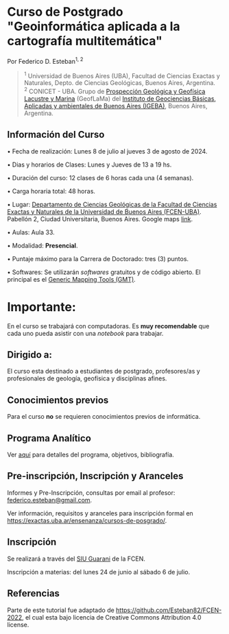 # Curso de Postgrado "Geoinformática aplicada a la cartografía multitemática"

Por Federico D. Esteban<sup>1, 2</sup>
> <sup>1</sup> Universidad de Buenos Aires (UBA), Facultad de Ciencias Exactas y Naturales, Depto. de Ciencias Geológicas, Buenos Aires, Argentina.
> <br>
> <sup>2</sup> CONICET - UBA. Grupo de [Prospección Geológica y Geofísica Lacustre y Marina](https://www.geoflama.ar/) (GeofLaMa) del [Instituto de Geociencias Básicas, Aplicadas y ambientales de Buenos Aires (IGEBA)](http://igeba.gl.fcen.uba.ar/), Buenos Aires, Argentina.


## Información del Curso

• Fecha de realización: Lunes 8 de julio al jueves 3 de agosto de 2024.

• Dias y horarios de Clases: Lunes y Jueves de 13 a 19 hs.

• Duración del curso: 12 clases de 6 horas cada una (4 semanas).

• Carga horaria total: 48 horas.

• Lugar: [Departamento de Ciencias Geológicas de la Facultad de Ciencias Exactas y Naturales de la Universidad de Buenos Aires (FCEN-UBA)](http://www.gl.fcen.uba.ar/). Pabellón 2, Ciudad Universitaria, Buenos Aires. Google maps [link](https://goo.gl/maps/hWZKoahv8Bz7nfDu9).

• Aulas: Aula 33.

• Modalidad: **Presencial**.

• Puntaje máximo para la Carrera de Doctorado: tres (3) puntos.

• Softwares: Se utilizarán *softwares* gratuitos y de código abierto. El principal es el [Generic Mapping Tools (GMT)](https://www.generic-mapping-tools.org/).

# Importante:

En el curso se trabajará con computadoras. Es **muy recomendable** que cada uno pueda asistir con una *notebook* para trabajar.

## Dirigido a:
El curso esta destinado a estudiantes de postgrado, profesores/as y profesionales de geología, geofísica y disciplinas afines.

## Conocimientos previos
Para el curso **no** se requieren conocimientos previos de informática.

## Programa Analítico

Ver [aquí](https://github.com/Esteban82/FCEN-2024/blob/main/Programa.md) para detalles del programa, objetivos, bibliografía.

## Pre-inscripción, Inscripción y Aranceles

Informes y Pre-Inscripción, consultas por email al profesor: federico.esteban@gmail.com.

Ver información, requisitos y aranceles para inscripción formal en https://exactas.uba.ar/ensenanza/cursos-de-posgrado/.

## Inscripción

Se realizará a través del [SIU Guarani](https://inscripciones.exactas.uba.ar/autogestion/) de la FCEN.

Inscripción a materias: del lunes 24 de junio al sábado 6 de julio.

## Referencias

Parte de este tutorial fue adaptado de https://github.com/Esteban82/FCEN-2022, el cual esta bajo licencia de Creative Commons Attribution 4.0 license.
